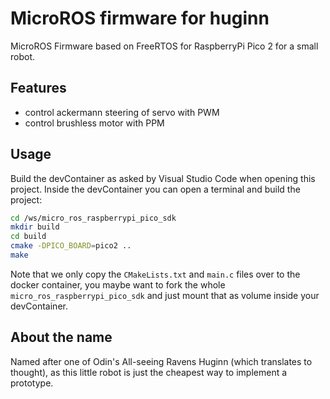 # MicroROS firmware for huginn
MicroROS Firmware based on FreeRTOS for RaspberryPi Pico 2 for a small robot.

## Features
 - control ackermann steering of servo with PWM
 - control brushless motor with PPM

## Usage
Build the devContainer as asked by Visual Studio Code when opening this project.
Inside the devContainer you can open a terminal and build the project:

```bash
cd /ws/micro_ros_raspberrypi_pico_sdk
mkdir build
cd build
cmake -DPICO_BOARD=pico2 ..
make
```

Note that we only copy the `CMakeLists.txt` and `main.c` files over to the docker container, you maybe want to fork the whole `micro_ros_raspberrypi_pico_sdk` and just mount that as volume inside your devContainer.

## About the name
Named after one of Odin's All-seeing Ravens Huginn (which translates to thought), as this little robot is just the cheapest way to implement a prototype.
